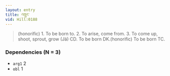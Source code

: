```yaml
---
layout: entry
title: འཁྲུང་
vid: Hill:0188
---
```

> (honorific) 1\. To be born to\. 2\. To arise, come from\. 3\. To come up, shoot, sprout, grow (Jä) CD\. To be born DK\.(honorific) To be born TC\.


### Dependencies (N = 3)
* `arg1` 2
* `obl` 1
